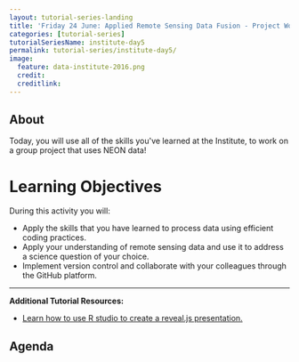 ```yaml
---
layout: tutorial-series-landing
title: 'Friday 24 June: Applied Remote Sensing Data Fusion - Project Work Day'
categories: [tutorial-series]
tutorialSeriesName: institute-day5
permalink: tutorial-series/institute-day5/
image:
  feature: data-institute-2016.png
  credit:
  creditlink:
---
```

## About

Today, you will use all of the skills you've learned at the Institute,
to work on a group project that uses NEON data!

<div id="objectives" markdown="1">

# Learning Objectives

During this activity you will:

* Apply the skills that you have learned to process data using efficient
coding practices.
* Apply your understanding of remote sensing data and use it to address a science
question of your choice.
* Implement version control and collaborate with your colleagues through the
GitHub platform.

****

**Additional Tutorial Resources:**

* <a href="http://rmarkdown.rstudio.com/revealjs_presentation_format.html" target="_blank"> Learn how to use R studio to create a reveal.js presentation.</a>


</div>

## Agenda
